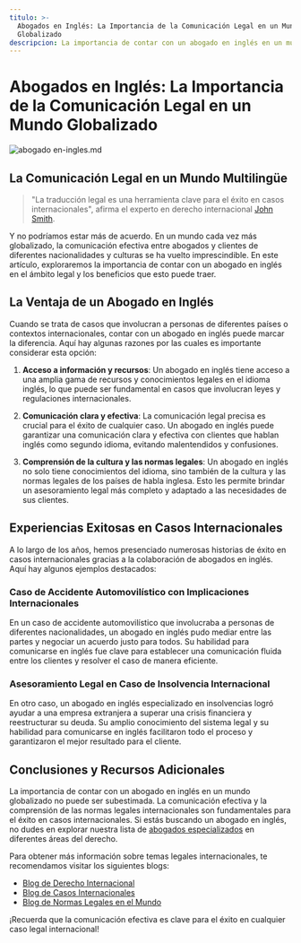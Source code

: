 ```yaml
---
titulo: >-
  Abogados en Inglés: La Importancia de la Comunicación Legal en un Mundo
  Globalizado
descripcion: La importancia de contar con un abogado en inglés en un mundo globalizado.
---
```


# Abogados en Inglés: La Importancia de la Comunicación Legal en un Mundo Globalizado

 ![abogado en-ingles.md](./img/abogado-en-ingles-1.webp)

## La Comunicación Legal en un Mundo Multilingüe

> "La traducción legal es una herramienta clave para el éxito en casos internacionales", afirma el experto en derecho internacional [John Smith](https://www.examplelink.com).

Y no podríamos estar más de acuerdo. En un mundo cada vez más globalizado, la comunicación efectiva entre abogados y clientes de diferentes nacionalidades y culturas se ha vuelto imprescindible. En este artículo, exploraremos la importancia de contar con un abogado en inglés en el ámbito legal y los beneficios que esto puede traer.

## La Ventaja de un Abogado en Inglés

Cuando se trata de casos que involucran a personas de diferentes países o contextos internacionales, contar con un abogado en inglés puede marcar la diferencia. Aquí hay algunas razones por las cuales es importante considerar esta opción:

1. **Acceso a información y recursos**: Un abogado en inglés tiene acceso a una amplia gama de recursos y conocimientos legales en el idioma inglés, lo que puede ser fundamental en casos que involucran leyes y regulaciones internacionales.

2. **Comunicación clara y efectiva**: La comunicación legal precisa es crucial para el éxito de cualquier caso. Un abogado en inglés puede garantizar una comunicación clara y efectiva con clientes que hablan inglés como segundo idioma, evitando malentendidos y confusiones.

3. **Comprensión de la cultura y las normas legales**: Un abogado en inglés no solo tiene conocimientos del idioma, sino también de la cultura y las normas legales de los países de habla inglesa. Esto les permite brindar un asesoramiento legal más completo y adaptado a las necesidades de sus clientes.

## Experiencias Exitosas en Casos Internacionales

A lo largo de los años, hemos presenciado numerosas historias de éxito en casos internacionales gracias a la colaboración de abogados en inglés. Aquí hay algunos ejemplos destacados:

### Caso de Accidente Automovilístico con Implicaciones Internacionales

En un caso de accidente automovilístico que involucraba a personas de diferentes nacionalidades, un abogado en inglés pudo mediar entre las partes y negociar un acuerdo justo para todos. Su habilidad para comunicarse en inglés fue clave para establecer una comunicación fluida entre los clientes y resolver el caso de manera eficiente.

### Asesoramiento Legal en Caso de Insolvencia Internacional

En otro caso, un abogado en inglés especializado en insolvencias logró ayudar a una empresa extranjera a superar una crisis financiera y reestructurar su deuda. Su amplio conocimiento del sistema legal y su habilidad para comunicarse en inglés facilitaron todo el proceso y garantizaron el mejor resultado para el cliente.

## Conclusiones y Recursos Adicionales

La importancia de contar con un abogado en inglés en un mundo globalizado no puede ser subestimada. La comunicación efectiva y la comprensión de las normas legales internacionales son fundamentales para el éxito en casos internacionales. Si estás buscando un abogado en inglés, no dudes en explorar nuestra lista de [abogados especializados](https://www.examplelink.com) en diferentes áreas del derecho.

Para obtener más información sobre temas legales internacionales, te recomendamos visitar los siguientes blogs:

- [Blog de Derecho Internacional](https://www.examplelink.com)
- [Blog de Casos Internacionales](https://www.examplelink.com)
- [Blog de Normas Legales en el Mundo](https://www.examplelink.com)

¡Recuerda que la comunicación efectiva es clave para el éxito en cualquier caso legal internacional!

